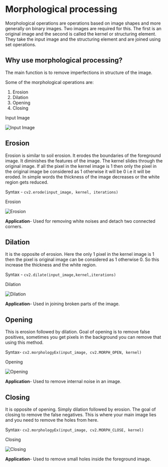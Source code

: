 # Morphological processing
Morphological operations are operations based on image shapes and more generally on binary images. Two images are required for this. The first is an original image and the second is called the kernel or structuring element.
They take the input image and the structuring element and are joined using set operations.

## Why use morphological processing?
The main function is to remove imperfections in structure of the image.

Some of the morphological operations are: 
1. Erosion
2. Dilation 
3. Opening 
4. Closing

Input Image

![Input Image](https://docs.opencv.org/trunk/j.png)


## Erosion
Erosion is similar to soil erosion. It erodes the boundaries of the foreground image. It diminishes the features of the image.
The kernel slides through the original image. If all the pixel in the kernel image is 1 then only the pixel in the original image be considered as 1 otherwise it will be 0 i.e it will be eroded.
In simple words the thickness of the image decreases or the white region gets reduced.

Syntax -  `cv2.erode(input_image, kernel, iterations) `

Erosion

![Erosion](https://docs.opencv.org/trunk/erosion.png)

**Application**- Used for removing white noises and detach two connected corners.

## Dilation
It is the opposite of erosion. Here the only 1 pixel in the kernel image is 1 then the pixel is original image can be considered as 1 otherwise 0. So this increase the thickness and the white region.

Syntax -  `cv2.dilate(input_image,kernel,iterations)`

Dilation

![Dilation](https://docs.opencv.org/trunk/dilation.png)

**Application**- Used in joining broken parts of the image.

## Opening
This is erosion followed by dilation. Goal of opening is to remove false positives, sometimes you get pixels in the background you can remove that using this method.

Syntax-  `cv2.morphologyEx(input_image, cv2.MORPH_OPEN, kernel)`

Opening

![Opening](http://docs.opencv.org/trunk/opening.png)

**Application**- Used to remove internal noise in an image.

## Closing
It is opposite of opening. Simply dilation followed by erosion. The goal of closing to remove the false negatives. This is where your main image lies and you need to remove the holes from here.

Syntax-  `cv2.morphologyEx(input_image, cv2.MORPH_CLOSE, kernel)`


Closing

![Closing](https://docs.opencv.org/trunk/closing.png)

**Application**- Used to remove small holes inside the foreground image.

